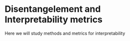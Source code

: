 # Disentangelement and Interpretability metrics
Here we will study methods and metrics for interpretability
